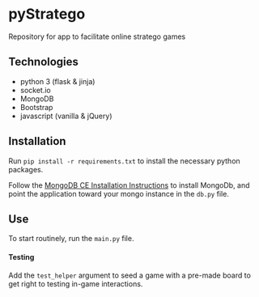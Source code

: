 # pyStratego
Repository for app to facilitate online stratego games

## Technologies
* python 3 (flask & jinja)
* socket.io 
* MongoDB
* Bootstrap
* javascript (vanilla & jQuery)

## Installation

Run `pip install -r requirements.txt` to install the necessary python packages. 

Follow the [MongoDB CE Installation Instructions](https://docs.mongodb.com/manual/tutorial/install-mongodb-on-ubuntu/#install-mongodb-community-edition) to install MongoDb, and point the application toward your mongo instance in the `db.py` file. 

## Use 
To start routinely, run the `main.py` file. 

#### Testing
Add the `test_helper` argument to seed a game with a pre-made board to get right to testing in-game interactions. 
